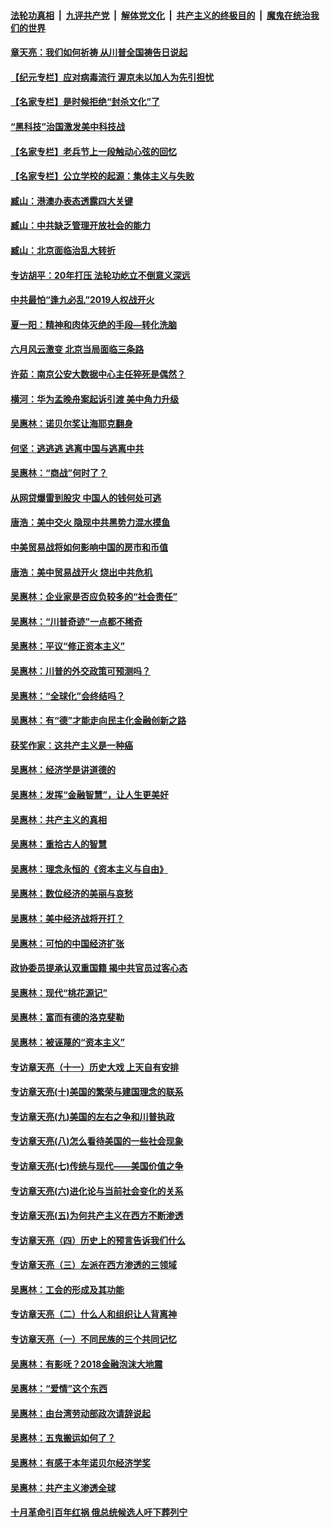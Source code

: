 

####  [法轮功真相](../../../../basic/blob/master/README.md?t=06221731) &nbsp;|&nbsp; [九评共产党](../../../../9ping.md/blob/master/README.md?t=06221731) &nbsp;|&nbsp; [解体党文化](../../../../jtdwh.md/blob/master/README.md?t=06221731)  &nbsp;|&nbsp; [共产主义的终极目的](../../../../gczydzjmd.md/blob/master/README.md?t=06221731) &nbsp;|&nbsp; [魔鬼在统治我们的世界](../../../../mgztzwmdsj.md/blob/master/README.md?t=06221731) 

#### [章天亮：我们如何祈祷 从川普全国祷告日说起](../pages/nsc423/n11944627.md?t=06221731) 

#### [【纪元专栏】应对病毒流行 渥京未以加人为先引担忧](../pages/nsc423/n11875714.md?t=06221731) 

#### [【名家专栏】是时候拒绝“封杀文化”了](../pages/nsc423/n11814093.md?t=06221731) 

#### [“黑科技”治国激发美中科技战](../pages/nsc423/n11638056.md?t=06221731) 

#### [【名家专栏】老兵节上一段触动心弦的回忆](../pages/nsc423/n11646016.md?t=06221731) 

#### [【名家专栏】公立学校的起源：集体主义与失败](../pages/nsc423/n11601833.md?t=06221731) 

#### [臧山：港澳办表态透露四大关键](../pages/nsc423/n11421628.md?t=06221731) 

#### [臧山：中共缺乏管理开放社会的能力](../pages/nsc423/n11407457.md?t=06221731) 

#### [臧山：北京面临治乱大转折](../pages/nsc423/n11406895.md?t=06221731) 

#### [专访胡平：20年打压 法轮功屹立不倒意义深远](../pages/nsc423/n11398800.md?t=06221731) 

#### [中共最怕“逢九必乱”2019人权战开火](../pages/nsc423/n11385248.md?t=06221731) 

#### [夏一阳：精神和肉体灭绝的手段—转化洗脑](../pages/nsc423/n11368250.md?t=06221731) 

#### [六月风云激变 北京当局面临三条路](../pages/nsc423/n11313668.md?t=06221731) 

#### [许茹：南京公安大数据中心主任猝死是偶然？](../pages/nsc423/n11064744.md?t=06221731) 

#### [横河：华为孟晚舟案起诉引渡 美中角力升级](../pages/nsc423/n11027230.md?t=06221731) 

#### [吴惠林：诺贝尔奖让海耶克翻身](../pages/nsc423/n10890049.md?t=06221731) 

#### [何坚：逃逃逃 逃离中国与逃离中共](../pages/nsc423/n10592891.md?t=06221731) 

#### [吴惠林：“商战”何时了？](../pages/nsc423/n10573558.md?t=06221731) 

#### [从网贷爆雷到股灾 中国人的钱何处可逃](../pages/nsc423/n10572800.md?t=06221731) 

#### [唐浩：美中交火 隐现中共黑势力混水摸鱼](../pages/nsc423/n10544040.md?t=06221731) 

#### [中美贸易战将如何影响中国的房市和币值](../pages/nsc423/n10543697.md?t=06221731) 

#### [唐浩：美中贸易战开火 烧出中共危机](../pages/nsc423/n10540126.md?t=06221731) 

#### [吴惠林：企业家是否应负较多的“社会责任”](../pages/nsc423/n10535022.md?t=06221731) 

#### [吴惠林：“川普奇迹”一点都不稀奇](../pages/nsc423/n10512808.md?t=06221731) 

#### [吴惠林：平议“修正资本主义”](../pages/nsc423/n10495724.md?t=06221731) 

#### [吴惠林：川普的外交政策可预测吗？](../pages/nsc423/n10462387.md?t=06221731) 

#### [吴惠林：“全球化”会终结吗？](../pages/nsc423/n10452838.md?t=06221731) 

#### [吴惠林：有“德”才能走向民主化金融创新之路](../pages/nsc423/n10432292.md?t=06221731) 

#### [获奖作家：这共产主义是一种癌](../pages/nsc423/n10431541.md?t=06221731) 

#### [吴惠林：经济学是讲道德的](../pages/nsc423/n10398014.md?t=06221731) 

#### [吴惠林：发挥“金融智慧”，让人生更美好](../pages/nsc423/n10375019.md?t=06221731) 

#### [吴惠林：共产主义的真相](../pages/nsc423/n10351394.md?t=06221731) 

#### [吴惠林：重拾古人的智慧](../pages/nsc423/n10337691.md?t=06221731) 

#### [吴惠林：理念永恒的《资本主义与自由》](../pages/nsc423/n10316274.md?t=06221731) 

#### [吴惠林：数位经济的美丽与哀愁](../pages/nsc423/n10292946.md?t=06221731) 

#### [吴惠林：美中经济战将开打？](../pages/nsc423/n10258825.md?t=06221731) 

#### [吴惠林：可怕的中国经济扩张](../pages/nsc423/n10219147.md?t=06221731) 

#### [政协委员提承认双重国籍 揭中共官员过客心态](../pages/nsc423/n10208809.md?t=06221731) 

#### [吴惠林：现代“桃花源记”](../pages/nsc423/n10185234.md?t=06221731) 

#### [吴惠林：富而有德的洛克斐勒](../pages/nsc423/n10142264.md?t=06221731) 

#### [吴惠林：被诬蔑的“资本主义”](../pages/nsc423/n10124816.md?t=06221731) 

#### [专访章天亮（十一）历史大戏 上天自有安排](../pages/nsc423/n10094905.md?t=06221731) 

#### [专访章天亮(十)美国的繁荣与建国理念的联系](../pages/nsc423/n10094899.md?t=06221731) 

#### [专访章天亮(九)美国的左右之争和川普执政](../pages/nsc423/n10094889.md?t=06221731) 

#### [专访章天亮(八)怎么看待美国的一些社会现象](../pages/nsc423/n10094857.md?t=06221731) 

#### [专访章天亮(七)传统与现代——美国价值之争](../pages/nsc423/n10093140.md?t=06221731) 

#### [专访章天亮(六)进化论与当前社会变化的关系](../pages/nsc423/n10092036.md?t=06221731) 

#### [专访章天亮(五)为何共产主义在西方不断渗透](../pages/nsc423/n10083620.md?t=06221731) 

#### [专访章天亮（四）历史上的预言告诉我们什么](../pages/nsc423/n10083606.md?t=06221731) 

#### [专访章天亮（三）左派在西方渗透的三领域](../pages/nsc423/n10081115.md?t=06221731) 

#### [吴惠林：工会的形成及其功能](../pages/nsc423/n10080633.md?t=06221731) 

#### [专访章天亮（二）什么人和组织让人背离神](../pages/nsc423/n10076637.md?t=06221731) 

#### [专访章天亮（一）不同民族的三个共同记忆](../pages/nsc423/n10074188.md?t=06221731) 

#### [吴惠林：有影呒？2018金融泡沫大地震](../pages/nsc423/n10040534.md?t=06221731) 

#### [吴惠林：“爱情”这个东西](../pages/nsc423/n10019423.md?t=06221731) 

#### [吴惠林：由台湾劳动部政次请辞说起](../pages/nsc423/n9979679.md?t=06221731) 

#### [吴惠林：五鬼搬运如何了？](../pages/nsc423/n9925338.md?t=06221731) 

#### [吴惠林：有感于本年诺贝尔经济学奖](../pages/nsc423/n9871883.md?t=06221731) 

#### [吴惠林：共产主义渗透全球](../pages/nsc423/n9812748.md?t=06221731) 

#### [十月革命引百年红祸 俄总统候选人吁下葬列宁](../pages/nsc423/n9810182.md?t=06221731) 

